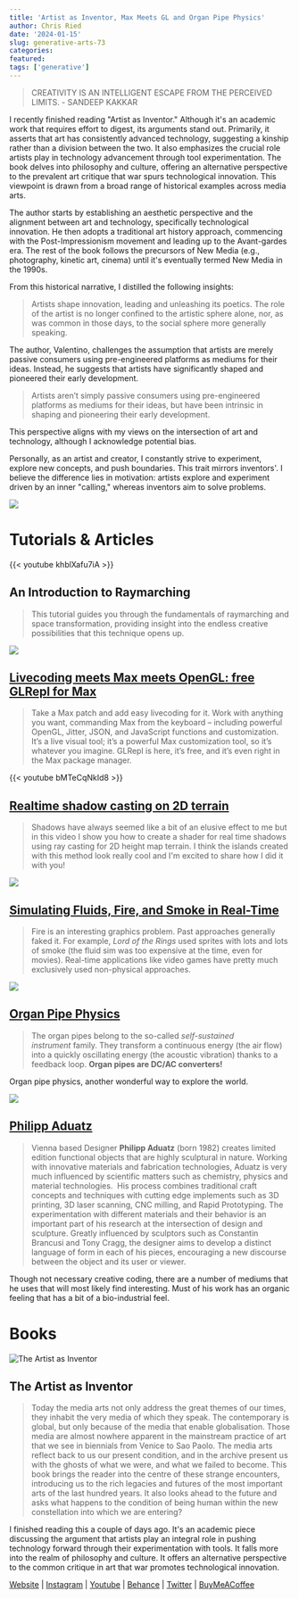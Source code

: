```yaml
---
title: 'Artist as Inventor, Max Meets GL and Organ Pipe Physics'
author: Chris Ried
date: '2024-01-15'
slug: generative-arts-73
categories: 
featured: 
tags: ['generative']
---
```


> CREATIVITY IS AN INTELLIGENT ESCAPE FROM THE PERCEIVED LIMITS. - SANDEEP KAKKAR


I recently finished reading "Artist as Inventor." Although it's an academic work that requires effort to digest, its arguments stand out. Primarily, it asserts that art has consistently advanced technology, suggesting a kinship rather than a division between the two. It also emphasizes the crucial role artists play in technology advancement through tool experimentation. The book delves into philosophy and culture, offering an alternative perspective to the prevalent art critique that war spurs technological innovation. This viewpoint is drawn from a broad range of historical examples across media arts.

The author starts by establishing an aesthetic perspective and the alignment between art and technology, specifically technological innovation. He then adopts a traditional art history approach, commencing with the Post-Impressionism movement and leading up to the Avant-gardes era. The rest of the book follows the precursors of New Media (e.g., photography, kinetic art, cinema) until it's eventually termed New Media in the 1990s.

From this historical narrative, I distilled the following insights:

> Artists shape innovation, leading and unleashing its poetics. The role of the artist is no longer confined to the artistic sphere alone, nor, as was common in those days, to the social sphere more generally speaking.


The author, Valentino, challenges the assumption that artists are merely passive consumers using pre-engineered platforms as mediums for their ideas. Instead, he suggests that artists have significantly shaped and pioneered their early development.

> Artists aren’t simply passive consumers using pre-engineered platforms as mediums for their ideas, but have been intrinsic in shaping and pioneering their early development.
> 

This perspective aligns with my views on the intersection of art and technology, although I acknowledge potential bias.

Personally, as an artist and creator, I constantly strive to experiment, explore new concepts, and push boundaries. This trait mirrors inventors'. I believe the difference lies in motivation: artists explore and experiment driven by an inner "calling," whereas inventors aim to solve problems.

![](73-1.png)

# Tutorials & Articles

{{< youtube khblXafu7iA >}}

## An Introduction to Raymarching

> This tutorial guides you through the fundamentals of raymarching and space transformation, providing insight into the endless creative possibilities that this technique opens up.
> 

![](73-2.png)

## **[Livecoding meets Max meets OpenGL: free GLRepl for Max](https://cdm.link/2024/01/glrepl-for-max/?fbclid=IwAR1Inqm0BVdze1q9x2kuf8DIHjj4xer3aAY4G6EIXNpxAdPJ9_WfFRVt-mw)**

> Take a Max patch and add easy livecoding for it. Work with anything you want, commanding Max from the keyboard – including powerful OpenGL, Jitter, JSON, and JavaScript functions and customization. It’s a live visual tool; it’s a powerful Max customization tool, so it’s whatever you imagine. GLRepl is here, it’s free, and it’s even right in the Max package manager.
> 

{{< youtube bMTeCqNkId8 >}}

## **[Realtime shadow casting on 2D terrain](https://www.youtube.com/watch?v=bMTeCqNkId8)**

> Shadows have always seemed like a bit of an elusive effect to me but in this video I show you how to create a shader for real time shadows using ray casting for 2D height map terrain. I think the islands created with this method look really cool and I'm excited to share how I did it with you!
> 

![](73-3.png)
## **[Simulating Fluids, Fire, and Smoke in Real-Time](https://andrewkchan.dev/posts/fire.html)**

> Fire is an interesting graphics problem. Past approaches generally faked it. For example, *Lord of the Rings* used sprites with lots and lots of smoke (the fluid sim was too expensive at the time, even for movies). Real-time applications like video games have pretty much exclusively used non-physical approaches.
> 

![](73-4.png)

## **[Organ Pipe Physics](https://www.modartt.com/organteq_physical_modeling)**

> The organ pipes belong to the so-called *self-sustained instrument* family. They transform a continuous energy (the air flow) into a quickly oscillating energy (the acoustic vibration) thanks to a feedback loop. **Organ pipes are DC/AC converters!**
> 

Organ pipe physics, another wonderful way to explore the world. 

![](73-5.png)

## [Philipp Aduatz](https://www.philippaduatz.com/)

> Vienna based Designer **Philipp Aduatz** (born 1982) creates limited edition functional objects that are highly sculptural in nature. Working with innovative materials and fabrication technologies, Aduatz is very much influenced by scientific matters such as chemistry, physics and material technologies.  His process combines traditional craft concepts and techniques with cutting edge implements such as 3D printing, 3D laser scanning, CNC milling, and Rapid Prototyping. The experimentation with different materials and their behavior is an important part of his research at the intersection of design and sculpture. Greatly influenced by sculptors such as Constantin Brancusi and Tony Cragg, the designer aims to develop a distinct language of form in each of his pieces, encouraging a new discourse between the object and its user or viewer.
> 

Though not necessary creative coding, there are a number of mediums that he uses that will most likely find interesting. Must of his work has an organic feeling that has a bit of a bio-industrial feel.  

# Books

![The Artist as Inventor](73-6.png)

## The Artist as Inventor

> Today the media arts not only address the great themes of our times, they inhabit the very media of which they speak. The contemporary is global, but only because of the media that enable globalisation. Those media are almost nowhere apparent in the mainstream practice of art that we see in biennials from Venice to Sao Paolo. The media arts reflect back to us our present condition, and in the archive present us with the ghosts of what we were, and what we failed to become. This book brings the reader into the centre of these strange encounters, introducing us to the rich legacies and futures of the most important arts of the last hundred years. It also looks ahead to the future and asks what happens to the condition of being human within the new constellation into which we are entering?
> 

I finished reading this a couple of days ago. It's an academic piece discussing the argument that artists play an integral role in pushing technology forward through their experimentation with tools. It falls more into the realm of philosophy and culture. It offers an alternative perspective to the common critique in art that war promotes technological innovation.

[Website](https://www.generativecollective.com/) |  [Instagram](https://www.instagram.com/generate.collective/) | [Youtube](https://www.youtube.com/channel/UCBOYyqA-mqyoTSJ8pO9sQiA) | [Behance](https://www.behance.net/generatecoll) | [Twitter](https://twitter.com/generatecoll) | [BuyMeACoffee](https://www.buymeacoffee.com/generatecoll)
